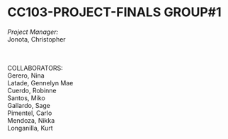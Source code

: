 # CC103-PROJECT-FINALS GROUP#1

*Project Manager:*
<br>  Jonota, Christopher<br>
   
<br><br>COLLABORATORS:<br>
    Gerero, Nina <br>
   Latade, Gennelyn Mae <br>
   Cuerdo, Robinne <br>
   Santos, Miko <br>
   Gallardo, Sage<br>
   Pimentel, Carlo<br>
   Mendoza, Nikka<br>
   Longanilla, Kurt<br>




   

